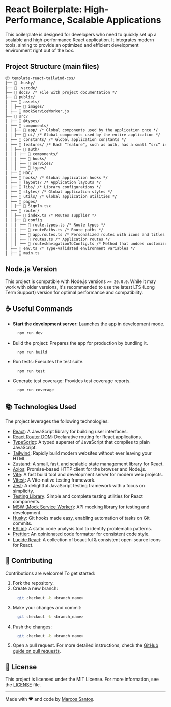 # React Boilerplate: High-Performance, Scalable Applications

This boilerplate is designed for developers who need to quickly set up a scalable and high-performance React application. It integrates modern tools, aiming to provide an optimized and efficient development environment right out of the box.

## Project Structure (main files)

```markdown
📦 template-react-tailwind-css/
├── 📂 .husky/
├── 📂 .vscode/
├── 📂 docs/ /* File with project documentation */
├── 📂 public/
│ ├── 📂 assets/
│ │ ├── 📂 images/
│ ├── 📄 mockServiceWorker.js
├── 📂 src/
│ ├── 📂 @types/
│ ├── 📂 components/
│ │ ├── 📂 app/ /* Global components used by the application once */
│ │ ├── 📂 ui/ /* Global components used by the entire application */
│ ├── 📂 constants/ /* Global application constants */
│ ├── 📂 features/ /* Each “feature”, such as auth, has a small “src” inside it, for the "feature" created */
│ │ ├── 📂 auth/
│ │ │ ├── 📂 components/
│ │ │ ├── 📂 hooks/
│ │ │ ├── 📂 services/
│ │ │ ├── 📂 types/
│ ├── 📂 HOC/
│ ├── 📂 hooks/ /* Global application hooks */
│ ├── 📂 layouts/ /* Application layouts */
│ ├── 📂 libs/ /* Library configurations */
│ ├── 📂 styles/ /* Global application styles */
│ ├── 📂 utils/ /* Global application utilities */
│ ├── 📂 pages/
│ │ ├── 📄 SignIn.tsx
│ ├── 📂 router/
│ │ ├── 📄 index.ts /* Routes supplier */
│ │ ├── 📂 config
│ │ │ ├── 📄 route.types.ts /* Route types */
│ │ │ ├── 📄 routePaths.ts /* Route paths */
│ │ │ ├── 📄 app.routes.ts /* Personalized routes with icons and titles */
│ │ │ ├── 📄 routes.ts /* Application routes */
│ │ │ ├── 📄 routesNavigationToConfig.ts /* Method that undoes customized routes */
│ ├── 📄 env.ts /* Type-validated environment variables */
│ ├── 📄 main.ts
```

## Node.js Version

This project is compatible with Node.js versions `>= 20.0.0`. While it may work with older versions, it's recommended to use the latest LTS (Long Term Support) version for optimal performance and compatibility.

## ☕ Useful Commands

- **Start the development server**: Launches the app in development mode.
  ```bash
    npm run dev
  ```
- Build the project: Prepares the app for production by bundling it.
  ```bash
    npm run build
  ```
- Run tests: Executes the test suite.
  ```bash
    npm run test
  ```
- Generate test coverage: Provides test coverage reports.
  ```bash
    npm run coverage
  ```

## :books: Technologies Used

The project leverages the following technologies:

- [React](https://reactjs.org/): A JavaScript library for building user interfaces.
- [React Router DOM](https://reactrouter.com/): Declarative routing for React applications.
- [TypeScript](https://www.typescriptlang.org/): A typed superset of JavaScript that compiles to plain JavaScript.
- [Tailwind](https://tailwindcss.com/): Rapidly build modern websites without ever leaving your HTML.
- [Zustand](https://github.com/pmndrs/zustand): A small, fast, and scalable state management library for React.
- [Axios](https://axios-http.com/): Promise-based HTTP client for the browser and Node.js.
- [Vite](https://vitejs.dev/): A fast build tool and development server for modern web projects.
- [Vitest](https://vitest.dev/): A Vite-native testing framework.
- [Jest](https://jestjs.io/): A delightful JavaScript testing framework with a focus on simplicity.
- [Testing Library](https://testing-library.com/): Simple and complete testing utilities for React components.
- [MSW (Mock Service Worker)](https://mswjs.io/): API mocking library for testing and development.
- [Husky](https://typicode.github.io/husky): Git hooks made easy, enabling automation of tasks on Git commits.
- [ESLint](https://eslint.org/): A static code analysis tool to identify problematic patterns.
- [Prettier](https://prettier.io/): An opinionated code formatter for consistent code style.
- [Lucide React](https://lucide.dev/): A collection of beautiful & consistent open-source icons for React.



## 🤝 Contributing

Contributions are welcome! To get started:

1. Fork the repository.
2. Create a new branch:
   ```bash
     git checkout -b <branch_name>
   ```
3. Make your changes and commit:
   ```bash
     git checkout -b <branch_name>
   ```
4. Push the changes:
   ```bash
     git checkout -b <branch_name>
   ```
5. Open a pull request.
  For more detailed instructions, check the [GitHub guide on pull requests](https://help.github.com/en/github/collaborating-with-issues-and-pull-requests/creating-a-pull-request).

## :page_facing_up: License

This project is licensed under the MIT License. For more information, see the [LICENSE](LICENSE) file.

---

Made with :heart: and code by [Marcos Santos](https://github.com/MarcosSantosDev).

